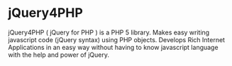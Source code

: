 jQuery4PHP
=========================

jQuery4PHP ( jQuery for PHP ) is a PHP 5 library. Makes easy writing javascript code (jQuery syntax) 
using PHP objects. Develops Rich Internet Applications in an easy way without having to know 
javascript language with the help and power of jQuery. 
